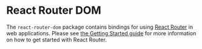 # React Router DOM

The `react-router-dom` package contains bindings for using [React Router](https://github.com/remix-run/react-router) in
web applications. Please
see [the Getting Started guide](https://github.com/remix-run/react-router/blob/main/docs/getting-started/tutorial.md)
for more information on how to get started with React Router.

